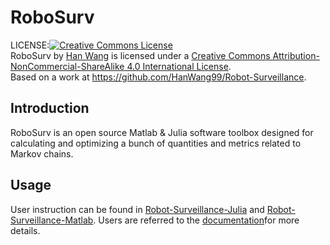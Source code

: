 # RoboSurv

LICENSE:<a rel="license" href="http://creativecommons.org/licenses/by-nc-sa/4.0/"><img alt="Creative Commons License" style="border-width:0" src="https://i.creativecommons.org/l/by-nc-sa/4.0/88x31.png" /></a><br /><span xmlns:dct="http://purl.org/dc/terms/" property="dct:title">RoboSurv</span> by <a xmlns:cc="http://creativecommons.org/ns#" href="https://github.com/HanWang99" property="cc:attributionName" rel="cc:attributionURL">Han Wang</a> is licensed under a <a rel="license" href="http://creativecommons.org/licenses/by-nc-sa/4.0/">Creative Commons Attribution-NonCommercial-ShareAlike 4.0 International License</a>.<br />Based on a work at <a xmlns:dct="http://purl.org/dc/terms/" href="https://github.com/HanWang99/Robot-Surveillance" rel="dct:source">https://github.com/HanWang99/Robot-Surveillance</a>.
## Introduction
RoboSurv is an open source Matlab & Julia software toolbox designed for calculating and optimizing a bunch of quantities and metrics related to Markov chains. 
## Usage
User instruction can be found in [Robot-Surveillance-Julia](https://github.com/Han-C-Wang/Robot-Surveillance/blob/master/Robot-Surveillance-Julia/README.md) and [Robot-Surveillance-Matlab](https://github.com/Han-C-Wang/Robot-Surveillance/blob/master/Robot-Surveillance-Matlab/README.md). Users are referred to the [documentation](https://github.com/Han-C-Wang/Robot-Surveillance/blob/master/Documentation.pdf)for more details.
